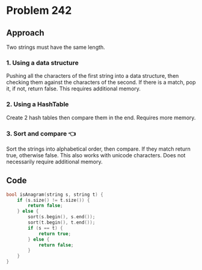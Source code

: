 # Problem 242

## Approach

Two strings must have the same length.

### 1. Using a data structure
Pushing all the characters of the first string into a data structure, then checking them against the characters of the second. If there is a match, pop it, if not, return false.
This requires additional memory.

### 2. Using a HashTable
Create 2 hash tables then compare them in the end.
Requires more memory.

### 3. Sort and compare 👈
Sort the strings into alphabetical order, then compare. If they match return true, otherwise false.
This also works with unicode characters.
Does not necessarily require additional memory.

## Code

```cpp
bool isAnagram(string s, string t) {
    if (s.size() != t.size()) {
        return false;
    } else {
        sort(s.begin(), s.end());
        sort(t.begin(), t.end());
        if (s == t) {
            return true;
        } else {
            return false;
        }
    }
}
```
